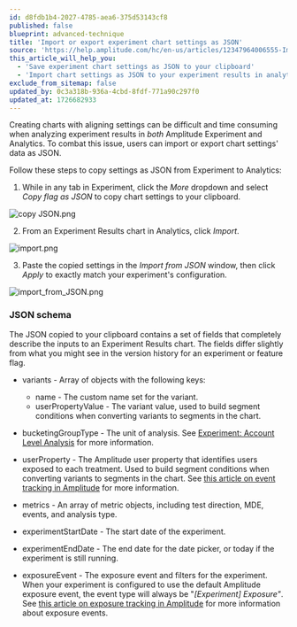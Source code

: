 ```yaml
---
id: d8fdb1b4-2027-4785-aea6-375d53143cf8
published: false
blueprint: advanced-technique
title: 'Import or export experiment chart settings as JSON'
source: 'https://help.amplitude.com/hc/en-us/articles/12347964006555-Import-or-export-experiment-chart-settings-as-JSON'
this_article_will_help_you:
  - 'Save experiment chart settings as JSON to your clipboard'
  - 'Import chart settings as JSON to your experiment results in analytics'
exclude_from_sitemap: false
updated_by: 0c3a318b-936a-4cbd-8fdf-771a90c297f0
updated_at: 1726682933
---
```

Creating charts with aligning settings can be difficult and time consuming when analyzing experiment results in *both* Amplitude Experiment and Analytics. To combat this issue, users can import or export chart settings' data as JSON.

Follow these steps to copy settings as JSON from Experiment to Analytics:

1. While in any tab in Experiment, click the *More* dropdown and select *Copy flag as JSON* to copy chart settings to your clipboard.

![copy JSON.png](/docs/output/img/advanced-techniques/copy-json-png.png)

2. From an Experiment Results chart in Analytics, click *Import*.

![import.png](/docs/output/img/advanced-techniques/import-png.png)

3. Paste the copied settings in the *Import from JSON* window, then click *Apply* to exactly match your experiment's configuration.

![import_from_JSON.png](/docs/output/img/advanced-techniques/import-from-json-png.png)

### JSON schema

The JSON copied to your clipboard contains a set of fields that completely describe the inputs to an Experiment Results chart. The fields differ slightly from what you might see in the version history for an experiment or feature flag.

* variants - Array of objects with the following keys:

	* name - The custom name set for the variant.
	* userPropertyValue - The variant value, used to build segment conditions when converting variants to segments in the chart.
* bucketingGroupType - The unit of analysis. See [Experiment: Account Level Analysis](/docs/feature-experiment/analysis-view) for more information.
* userProperty - The Amplitude user property that identifies users exposed to each treatment. Used to build segment conditions when converting variants to segments in the chart. See [this article on event tracking in Amplitude](/docs/feature-experiment/under-the-hood/event-tracking) for more information.
* metrics - An array of metric objects, including test direction, MDE, events, and analysis type.
* experimentStartDate - The start date of the experiment.
* experimentEndDate - The end date for the date picker, or today if the experiment is still running.
* exposureEvent - The exposure event and filters for the experiment. When your experiment is configured to use the default Amplitude exposure event, the event type will always be "*[Experiment] Exposure"*. See [this article on exposure tracking in Amplitude](/docs/feature-experiment/under-the-hood/event-tracking#exposure-event) for more information about exposure events.